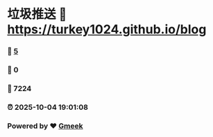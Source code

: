 # 垃圾推送 :link: https://turkey1024.github.io/blog 
### :page_facing_up: [5](https://turkey1024.github.io/blog/tag.html) 
### :speech_balloon: 0 
### :hibiscus: 7224 
### :alarm_clock: 2025-10-04 19:01:08 
### Powered by :heart: [Gmeek](https://github.com/Meekdai/Gmeek)
